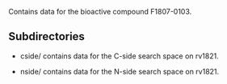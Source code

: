 Contains data for the bioactive compound F1807-0103.

## Subdirectories

- cside/ contains data for the C-side search space on rv1821.

- nside/ contains data for the N-side search space on rv1821.

